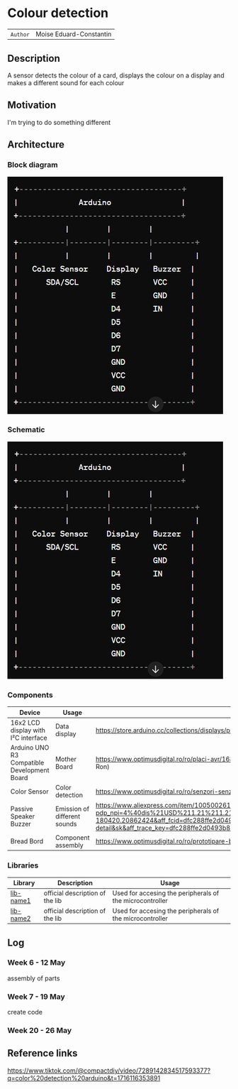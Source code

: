 # Colour detection

| | |
|-|-|
|`Author` | Moise Eduard-Constantin

## Description
A sensor detects the colour of a card, displays the colour on a display and makes a different sound for each colour
## Motivation
I'm trying to do something different
## Architecture

### Block diagram

<!-- Make sure the path to the picture is correct -->
![Block Diagram](<iamgine.png>)

### Schematic

![Schematic](<iamgine.png>)

### Components


<!-- This is just an example, fill in with your actual components -->

| Device | Usage | Price |
|--------|-------|-------|
| 16x2 LCD display with I²C interface | Data display | https://store.arduino.cc/collections/displays/products/16x2-lcd-display-with-i-c-interface (30 Ron) |
| Arduino UNO R3 Compatible Development Board | Mother Board | https://www.optimusdigital.ro/ro/placi-avr/1685-uno-r3-atmega328p-atmega16u2-placa-de-dezvoltare-compatibila-cu-arduino.html?search_query=arduino+uno&results=138 (50 Ron) |
| Color Sensor | Color detection | https://www.optimusdigital.ro/ro/senzori-senzori-optici/111-modul-senzor-de-culoare-tcs230.html (39 Ron) |
| Passive Speaker Buzzer | Emission of different sounds | https://www.aliexpress.com/item/1005002612472936.html?pdp_npi=4%40dis%21USD%211.21%211.21%21%21%211.21%211.21%21%402102ff6f17161159114648199d0bdc%2112000021392062593%21affd%21%21%21&dp=371083-180420.20862424&aff_fcid=dfc288ffe2d0493b8e9c7fcd40fcafb1-1716115912422-01263&aff_fsk&aff_platform=api-new-product-detail&sk&aff_trace_key=dfc288ffe2d0493b8e9c7fcd40fcafb1-1716115912422-01263&terminal_id=b2e4b65e8bd640d1bdd8ba2fa836bccc&afSmartRedirect=y (6.5 ron) | 
| Bread Bord | Component assembly | https://www.optimusdigital.ro/ro/prototipare-breadboard-uri/8-breadboard-830-points.html?search_query=bread+board&results=147 (10 Ron) |

### Libraries

<!-- This is just an example, fill in the table with your actual components -->

| Library | Description | Usage |
|---------|-------------|-------|
| [lib-name1](link-to-lib) | official description of the lib | Used for accesing the peripherals of the microcontroller  |
| [lib-name2](link-to-lib) | official description of the lib | Used for accesing the peripherals of the microcontroller  |

## Log

<!-- write every week your progress here -->

### Week 6 - 12 May
assembly of parts
### Week 7 - 19 May
create code
### Week 20 - 26 May


## Reference links

https://www.tiktok.com/@compactdiy/video/7289142834517593377?q=color%20detection%20arduino&t=1716116353891
